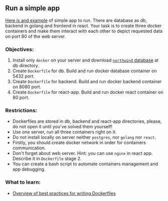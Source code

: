 ## Run a simple app
[Here is and example](https://github.com/exzvor/freedevopsworkspace/tree/main/app) of simple app to run. There are database as db, backend in golang and frontend in react. Your task is to 
create three docker containers and make them interact with each other to depict requested data on port 80 of the web server.

### Objectives:
1. Install only `docker` on your server and download [`northwind` database](https://github.com/exzvor/freedevopsworkspace/blob/main/postgres/northwind.sql) at db directory.
2. Create `Dockerfile` for db. Build and run docker database container on 5432 port.
3. Create `Dockerfile` for backend. Build and run docker backend container on 8080 port. 
4. Create `Dockerfile` for react-app. Build and run docker react container on 80 port. 

### Restrictions:
- Dockerfiles are stored in db, backend and react-app directories, please, do not open it until you've solved them yourself! 
- Use one server, run all three containers right on it.
- Do not install locally on server neither `postgres`, nor `golang` nor `react`.
- Firstly, you should create docker network in order for containers communication.
- Don't forget about web server. Hint: you can use `nginx` in react app. Describe it in `Dockerfile` stage 2.
- You can create a bash script to automate containers management and app debugging.

### What to learn:
- [Overview of best practices for writing Dockerfiles](https://docs.docker.com/develop/develop-images/dockerfile_best-practices/#:~:text=What%20is%20a%20Dockerfile%3F,can%20find%20at%20Dockerfile%20reference.)